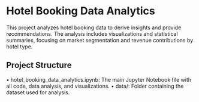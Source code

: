 # Hotel Booking Data Analytics
This project analyzes hotel booking data to derive insights and provide recommendations. The analysis includes visualizations and statistical summaries, focusing on market segmentation and revenue contributions by hotel type.
## Project Structure
•	hotel_booking_data_analytics.ipynb: The main Jupyter Notebook file with all code, data analysis, and visualizations.
•	data/: Folder containing the dataset used for analysis.
